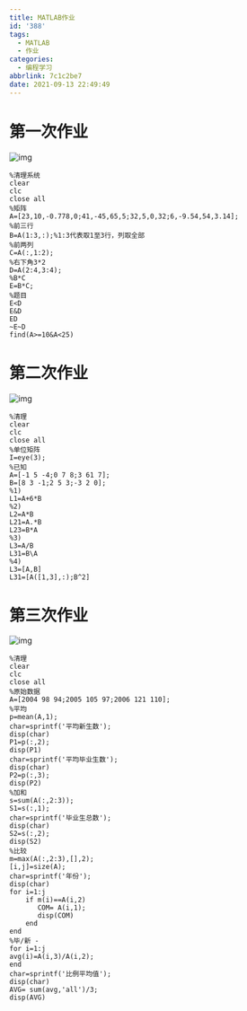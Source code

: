 ```yaml
---
title: MATLAB作业
id: '388'
tags:
  - MATLAB
  - 作业
categories:
  - 编程学习
abbrlink: 7c1c2be7
date: 2021-09-13 22:49:49
---
```


# 第一次作业

![img](https://kozakemi.oss-cn-beijing.aliyuncs.com/20210913224411.jpeg)

```
%清理系统
clear
clc
close all
%矩阵
A=[23,10,-0.778,0;41,-45,65,5;32,5,0,32;6,-9.54,54,3.14];
%前三行
B=A(1:3,:);%1:3代表取1至3行，列取全部
%前两列
C=A(:,1:2);
%右下角3*2
D=A(2:4,3:4);
%B*C
E=B*C;
%题目
E<D
E&D
ED
~E~D
find(A>=10&A<25)
```

# 第二次作业

![img](https://kozakemi.oss-cn-beijing.aliyuncs.com/20210913224525.jpeg)

```
%清理
clear
clc
close all
%单位矩阵
I=eye(3);
%已知
A=[-1 5 -4;0 7 8;3 61 7];
B=[8 3 -1;2 5 3;-3 2 0];
%1)
L1=A+6*B
%2)
L2=A*B
L21=A.*B
L23=B*A
%3)
L3=A/B
L31=B\A
%4)
L3=[A,B]
L31=[A([1,3],:);B^2]
```

# 第三次作业

![img](https://kozakemi.oss-cn-beijing.aliyuncs.com/20210913224557.jpeg)

```
%清理
clear
clc
close all
%原始数据
A=[2004 98 94;2005 105 97;2006 121 110];
%平均
p=mean(A,1);
char=sprintf('平均新生数');
disp(char)
P1=p(:,2);
disp(P1)
char=sprintf('平均毕业生数');
disp(char)
P2=p(:,3);
disp(P2)
%加和
s=sum(A(:,2:3));
S1=s(:,1);
char=sprintf('毕业生总数');
disp(char)
S2=s(:,2);
disp(S2)
%比较
m=max(A(:,2:3),[],2);
[i,j]=size(A);
char=sprintf('年份');
disp(char)
for i=1:j
    if m(i)==A(i,2)
       COM= A(i,1);
       disp(COM)
    end
end
%毕/新 -
for i=1:j
avg(i)=A(i,3)/A(i,2);
end
char=sprintf('比例平均值');
disp(char)
AVG= sum(avg,'all')/3;
disp(AVG)
```